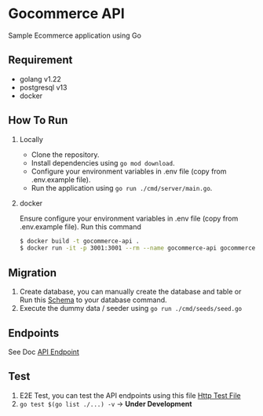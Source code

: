 # Gocommerce API

Sample Ecommerce application using Go

## Requirement

- golang v1.22
- postgresql v13
- docker

## How To Run

1. Locally
    - Clone the repository.
    - Install dependencies using `go mod download`.
    - Configure your environment variables in .env file (copy from .env.example file).
    - Run the application using `go run ./cmd/server/main.go`.

2. docker

   Ensure configure your environment variables in .env file (copy from .env.example file).
   Run this command

   ```bash 
   $ docker build -t gocommerce-api .
   $ docker run -it -p 3001:3001 --rm --name gocommerce-api gocommerce-api
   ```

## Migration

1. Create database, you can manually create the database and table or Run
   this [Schema](./db/migration/000001_init_schema.up.sql) to your
   database command.
2. Execute the dummy data / seeder using `go run ./cmd/seeds/seed.go`

## Endpoints

See Doc [API Endpoint](./ENDPOINT.md)

## Test

1. E2E Test, you can test the API endpoints using this file [Http Test File](./test/http/http_test.http)
2. `go test $(go list ./...) -v`  -> **Under Development**